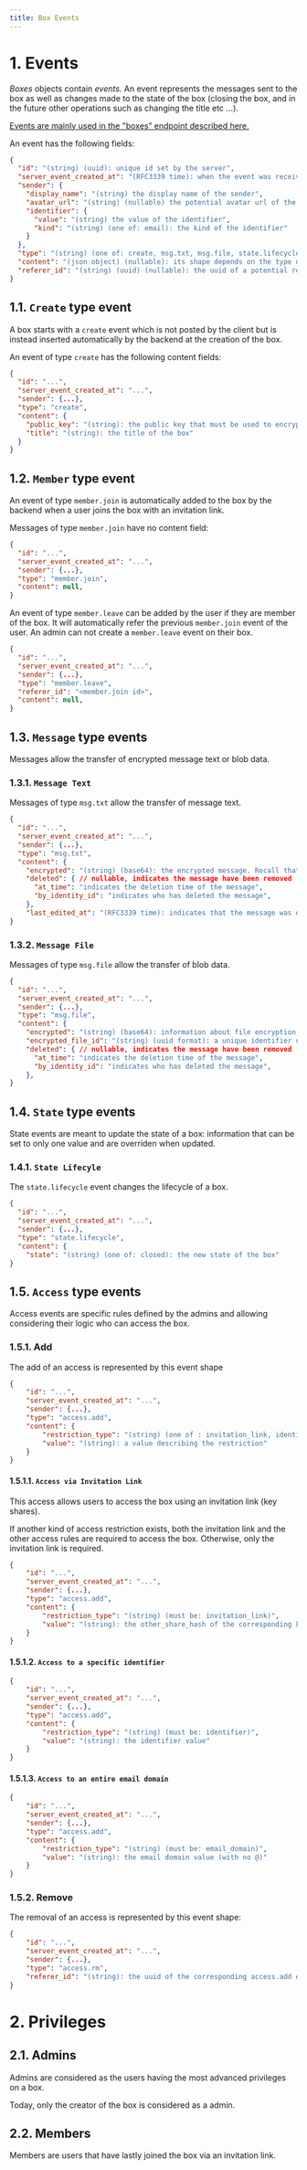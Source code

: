 ```yaml
---
title: Box Events
---
```


# 1. Events

*Boxes* objects contain *events*.
An event represents the messages sent to the box
as well as changes made to the state of the box
(closing the box, and in the future other operations such as changing the title etc ...).

[Events are mainly used in the "boxes” endpoint described here.](/endpoints/boxes)

An event has the following fields:

```json
{
  "id": "(string) (uuid): unique id set by the server",
  "server_event_created_at": "(RFC3339 time): when the event was received by the server",
  "sender": {
    "display_name": "(string) the display name of the sender",
    "avatar_url": "(string) (nullable) the potential avatar url of the sender",
    "identifier": {
      "value": "(string) the value of the identifier",
      "kind": "(string) (one of: email): the kind of the identifier"
    }
  },
  "type": "(string) (one of: create, msg.txt, msg.file, state.lifecycle, member.join, member.leave): the type of the event",
  "content": "(json object) (nullable): its shape depends on the type of event - see definitions below",
  "referer_id": "(string) (uuid) (nullable): the uuid of a potential referer event"
}
```

## 1.1. `Create` type event

A box starts with a `create` event
which is not posted by the client
but is instead inserted automatically by the backend
at the creation of the box.

An event of type `create` has the following content fields:

```json
{
  "id": "...",
  "server_event_created_at": "...",
  "sender": {...},
  "type": "create",
  "content": {
    "public_key": "(string): the public key that must be used to encrypt messages for this box",
    "title": "(string): the title of the box"
  }
}
```

## 1.2. `Member` type event

An event of type `member.join` is automatically added to the box by the backend
when a user joins the box with an invitation link.

Messages of type `member.join` have no content field:

```json
{
  "id": "...",
  "server_event_created_at": "...",
  "sender": {...},
  "type": "member.join",
  "content": null,
}
```

An event of type `member.leave` can be added by the user if they are member of the box. It will automatically refer the previous `member.join` event of the user. An admin can not create a `member.leave` event on their box.

```json
{
  "id": "...",
  "server_event_created_at": "...",
  "sender": {...},
  "type": "member.leave",
  "referer_id": "<member.join id>",
  "content": null,
}
```

## 1.3. `Message` type events

Messages allow the transfer of encrypted message text or blob data.

### 1.3.1. `Message Text`
Messages of type `msg.txt` allow the transfer of message text.

```json
{
  "id": "...",
  "server_event_created_at": "...",
  "sender": {...},
  "type": "msg.txt",
  "content": {
    "encrypted": "(string) (base64): the encrypted message. Recall that files are sent separately from the message, so the size of a message event stays rather small.",
    "deleted": { // nullable, indicates the message have been removed
      "at_time": "indicates the deletion time of the message",
      "by_identity_id": "indicates who has deleted the message",
    },
    "last_edited_at": "(RFC3339 time): indicates that the message was edited, and when"
}
```

### 1.3.2. `Message File`

Messages of type `msg.file` allow the transfer of blob data.

```json
{
  "id": "...",
  "server_event_created_at": "...",
  "sender": {...},
  "type": "msg.file",
  "content": {
    "encrypted": "(string) (base64): information about file encryption.",
    "encrypted_file_id": "(string) (uuid format): a unique identifier used to store and download the file",
    "deleted": { // nullable, indicates the message have been removed
      "at_time": "indicates the deletion time of the message",
      "by_identity_id": "indicates who has deleted the message",
    },
}
```


## 1.4. `State` type events

State events are meant to update the state of a box: information that can be set to only one value and are overriden when updated.

### 1.4.1. `State Lifecyle`

The `state.lifecycle` event changes the lifecycle of a box.

```json
{
  "id": "...",
  "server_event_created_at": "...",
  "sender": {...},
  "type": "state.lifecycle",
  "content": {
    "state": "(string) (one of: closed): the new state of the box"
}
```

## 1.5. `Access` type events

Access events are specific rules defined by the admins and allowing considering their logic who can access the box.

### 1.5.1. Add

The add of an access is represented by this event shape
```json
{
    "id": "...",
    "server_event_created_at": "...",
    "sender": {...},
    "type": "access.add",
    "content": {
        "restriction_type": "(string) (one of : invitation_link, identifier or email_domain): the type of restriction the access bears",
        "value": "(string): a value describing the restriction"
    }
}
```

#### 1.5.1.1. `Access via Invitation Link`

This access allows users to access the box using an invitation link (key shares).

If another kind of access restriction exists, both the invitation link and the other access rules are required to access the box. Otherwise, only the invitation link is required.

```json
{
    "id": "...",
    "server_event_created_at": "...",
    "sender": {...},
    "type": "access.add",
    "content": {
        "restriction_type": "(string) (must be: invitation_link)",
        "value": "(string): the other_share_hash of the corresponding key share"
    }
}
```

#### 1.5.1.2. `Access to a specific identifier`

```json
{
    "id": "...",
    "server_event_created_at": "...",
    "sender": {...},
    "type": "access.add",
    "content": {
        "restriction_type": "(string) (must be: identifier)",
        "value": "(string): the identifier value"
    }
}
```

#### 1.5.1.3. `Access to an entire email domain`

```json
{
    "id": "...",
    "server_event_created_at": "...",
    "sender": {...},
    "type": "access.add",
    "content": {
        "restriction_type": "(string) (must be: email_domain)",
        "value": "(string): the email domain value (with no @)"
    }
}
```

### 1.5.2. Remove

The removal of an access is represented by this event shape:
```json
{
    "id": "...",
    "server_event_created_at": "...",
    "sender": {...},
    "type": "access.rm",
    "referer_id": "(string): the uuid of the corresponding access.add event that has been removed"
}
```

# 2. Privileges

## 2.1. Admins

Admins are considered as the users having the most advanced privileges on a box.

Today, only the creator of the box is considered as a admin.

## 2.2. Members

Members are users that have lastly joined the box via an invitation link.
